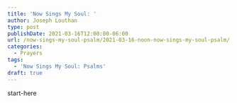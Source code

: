 ```yaml
---
title: 'Now Sings My Soul: '
author: Joseph Louthan
type: post
publishDate: 2021-03-16T12:00:00-06:00
url: /now-sings-my-soul-psalm/2021-03-16-noon-now-sings-my-soul-psalm/
categories:
  - Prayers
tags:
  - 'Now Sings My Soul: Psalms'
draft: true
---
```

<div style="font-variant: small-caps;">

</div>
    start-here
